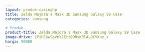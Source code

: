 ```yaml
---
layout: produk-casinghp
title: Zelda Majora's Mask 3D Samsung Galaxy S9 Case
categories: samsung

# Produk
product-title: Zelda Majora's Mask 3D Samsung Galaxy S9 Case
image-drive: 1PiHEGwSgVnY2EttQORyKRlALDCVXnz_x
harga: 90000
---
```

